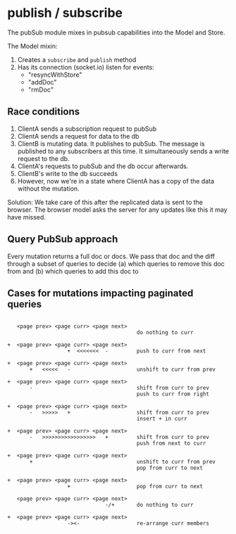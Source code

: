 publish / subscribe
====================

The pubSub module mixes in pubsub capabilities into the Model and Store.

The Model mixin:
1. Creates a `subscribe` and `publish` method
2. Has its connection (socket.io) listen for events:
   - "resyncWithStore"
   - "addDoc"
   - "rmDoc"

## Race conditions

1. ClientA sends a subscription request to pubSub
2. ClientA sends a request for data to the db
3. ClientB is mutating data. It publishes to pubSub. The message is
   published to any subscribers at this time. It simultaneously sends
   a write request to the db.
4. ClientA's requests to pubSub and the db occur afterwards.
5. ClientB's write to the db succeeds
6. However, now we're in a state where ClientA has a copy of the data
   without the mutation.

Solution: We take care of this after the replicated data is sent to the
browser. The browser model asks the server for any updates like this it
may have missed.

## Query PubSub approach

Every mutation returns a full doc or docs. We pass that doc and the diff
through a subset of queries to decide (a) which queries to remove this doc
from and (b) which queries to add this doc to

## Cases for mutations impacting paginated queries

```

   <page prev> <page curr> <page next>
                                         do nothing to curr

+  <page prev> <page curr> <page next>
                   +  <<<<<<<  -         push to curr from next

+  <page prev> <page curr> <page next>
       +   <<<<<   -                     unshift to curr from prev

+  <page prev> <page curr> <page next>
       -                                 shift from curr to prev
                                         push to curr from right

+  <page prev> <page curr> <page next>
       -   >>>>>   +                     shift from curr to prev
                                         insert + in curr

+  <page prev> <page curr> <page next>
       -   >>>>>>>>>>>>>>>>>   +         shift from curr to prev
                                         push from next to curr

+  <page prev> <page curr> <page next>
       +                                 unshift to curr from prev
                                         pop from curr to next

+  <page prev> <page curr> <page next>
                   +                     pop from curr to next

   <page prev> <page curr> <page next>
                               -/+       do nothing to curr

+  <page prev> <page curr> <page next>
                   -><-                  re-arrange curr members
```
